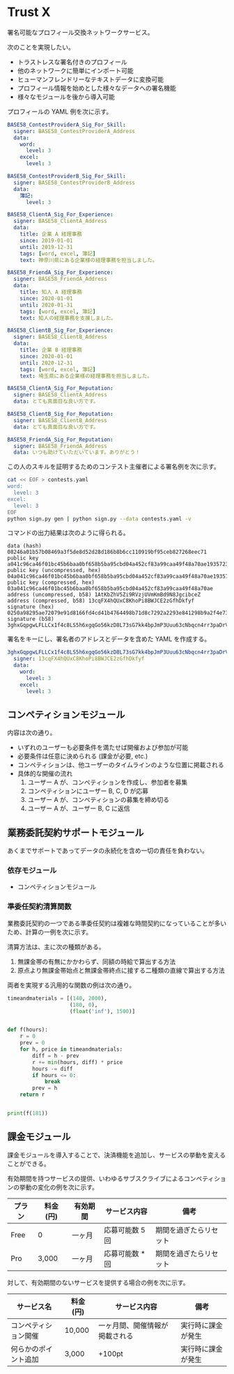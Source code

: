 # Trust X

署名可能なプロフィール交換ネットワークサービス。

次のことを実現したい。

- トラストレスな署名付きのプロフィール
- 他のネットワークに簡単にインポート可能
- ヒューマンフレンドリーなテキストデータに変換可能
- プロフィール情報を始めとした様々なデータへの署名機能
- 様々なモジュールを後から導入可能

プロフィールの YAML 例を次に示す。

```yaml
BASE58_ContestProviderA_Sig_For_Skill:
  signer: BASE58_ContestProviderA_Address
  data:
    word:
      level: 3
    excel:
      level: 3

BASE58_ContestProviderB_Sig_For_Skill:
  signer: BASE58_ContestProviderB_Address
  data:
    簿記:
      level: 3

BASE58_ClientA_Sig_For_Experience:
  signer: BASE58_ClientA_Address
  data:
    title: 企業 A 経理事務
    since: 2019-01-01
    until: 2019-12-31
    tags: [word, excel, 簿記]
    text: 神奈川県にある企業様の経理事務を担当しました。

BASE58_FriendA_Sig_For_Experience:
  signer: BASE58_FriendA_Address
  data:
    title: 知人 A 経理事務
    since: 2020-01-01
    until: 2020-01-31
    tags: [word, excel, 簿記]
    text: 知人の経理事務を支援しました。

BASE58_ClientB_Sig_For_Experience:
  signer: BASE58_ClientB_Address
  data:
    title: 企業 B 経理事務
    since: 2020-01-01
    until: 2020-12-31
    tags: [word, excel, 簿記]
    text: 埼玉県にある企業様の経理事務を担当しました。

BASE58_ClientA_Sig_For_Reputation:
  signer: BASE58_ClientA_Address
  data: とても真面目な良い方です。

BASE58_ClientB_Sig_For_Reputation:
  signer: BASE58_ClientB_Address
  data: とても真面目な良い方です。

BASE58_FriendA_Sig_For_Reputation:
  signer: BASE58_FriendA_Address
  data: いつも助けていただいています。ありがとう！
```

この人のスキルを証明するためのコンテスト主催者による署名例を次に示す。

```sh
cat << EOF > contests.yaml
word:
  level: 3
excel:
  level: 3
EOF
python sign.py gen | python sign.py --data contests.yaml -v
```

コマンドの出力結果は次のように得られる。

```
data (hash) 08246a01b57b08469a3f5de8d52d28d186b8b6cc110919bf95ceb827268eec71
public key a041c96ca46f01bc45b6baa0bf658b5ba95cbd04a452cf83a99caa49f48a70ae19357231f321ce127fbdd62098efda214be424f83c7e10d3ce1d1b6213393c41
public key (uncompressed, hex) 04a041c96ca46f01bc45b6baa0bf658b5ba95cbd04a452cf83a99caa49f48a70ae19357231f321ce127fbdd62098efda214be424f83c7e10d3ce1d1b6213393c41
public key (compressed, hex) 03a041c96ca46f01bc45b6baa0bf658b5ba95cbd04a452cf83a99caa49f48a70ae
address (uncompressed, b58) 1AtKbZhV5Zi9RVzjUVmKmBd9N8JgcibceZ
address (compressed, b58) 13cqFX4hQUxC8KhoPi8BWJCE2zGfhDkfyf
signature (hex) 0250a98295ae72079e91d8166fd4cd41b4764498b71d8c7292a2293e841298b9a2f4e73dea877eedcacc0a48e71de013c800858ad7f9789e6d56e0e0bd29ed9e
signature (b58) 3ghxGqpgwLFLLCx1f4c8LS5h6xgqGo56kzD8L73sG7kk4bpJmP3Uuu63cNbqcn4rr3paDrVuguW2Uq3fqKWwDo3
```

署名をキーにし、署名者のアドレスとデータを含めた YAML を作成する。

```yaml
3ghxGqpgwLFLLCx1f4c8LS5h6xgqGo56kzD8L73sG7kk4bpJmP3Uuu63cNbqcn4rr3paDrVuguW2Uq3fqKWwDo3:
  signer: 13cqFX4hQUxC8KhoPi8BWJCE2zGfhDkfyf
  data:
    word:
      level: 3
    excel:
      level: 3
```


## コンペティションモジュール

内容は次の通り。

- いずれのユーザーも必要条件を満たせば開催および参加が可能
- 必要条件は任意に決められる (課金が必要, etc.)
- コンペティションは、他ユーザーのタイムラインのような位置に掲載される
- 具体的な開催の流れ
    1. ユーザー A が、コンペティションを作成し、参加者を募集
    2. コンペティションにユーザー B, C, D が応募
    3. ユーザー A が、コンペティションの募集を締め切る
    4. ユーザー A が、ユーザー B, C に返信


## 業務委託契約サポートモジュール

あくまでサポートであってデータの永続化を含め一切の責任を負わない。


### 依存モジュール

- コンペティションモジュール


### 準委任契約清算関数

業務委託契約の一つである準委任契約は複雑な時間契約になっていることが多いため、計算の一例を次に示す。

清算方法は、主に次の種類がある。

1. 無課金帯の有無にかかわらず、同額の時給で算出する方法
2. 原点より無課金帯始点と無課金帯終点に接する二種類の直線で算出する方法

両者を実現する汎用的な関数の例は次の通り。

```python
timeandmaterials = [(140, 2000),
                    (180, 0),
                    (float('inf'), 1500)]


def f(hours):
    r = 0
    prev = 0
    for h, price in timeandmaterials:
        diff = h - prev
        r += min(hours, diff) * price
        hours -= diff
        if hours <= 0:
            break
        prev = h
    return r


print(f(181))
```


## 課金モジュール

課金モジュールを導入することで、決済機能を追加し、サービスの挙動を変えることができる。

有効期間を持つサービスの提供、いわゆるサブスクライブによるコンペティションの挙動の変化の例を次に示す。

プラン|料金 (円)|有効期間|サービス内容|備考
--|--|--|--|--
Free|0|一ヶ月|応募可能数 5 回|期間を過ぎたらリセット
Pro|3,000|一ヶ月|応募可能数 * 回|期間を過ぎたらリセット

対して、有効期間のないサービスを提供する場合の例を次に示す。

サービス名|料金 (円)|サービス内容|備考
--|--|--|--
コンペティション開催|10,000|一ヶ月間、開催情報が掲載される|実行時に課金が発生
何らかのポイント追加|3,000|+100pt|実行時に課金が発生
